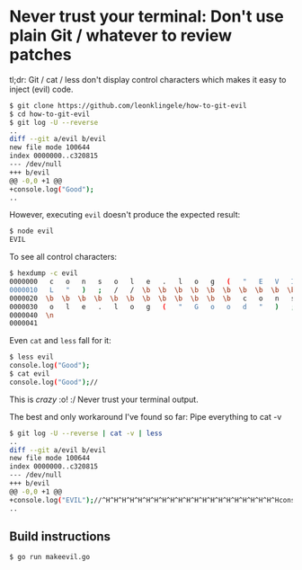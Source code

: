 # Never trust your terminal: Don't use plain Git / whatever to review patches

tl;dr: Git / cat / less don't display control characters which makes it
easy to inject (evil) code.

```bash
$ git clone https://github.com/leonklingele/how-to-git-evil
$ cd how-to-git-evil
$ git log -U --reverse
..
diff --git a/evil b/evil
new file mode 100644
index 0000000..c320815
--- /dev/null
+++ b/evil
@@ -0,0 +1 @@
+console.log("Good");
..
```

However, executing `evil` doesn't produce the expected result:

```bash
$ node evil
EVIL
```

To see all control characters:

```bash
$ hexdump -c evil
0000000   c   o   n   s   o   l   e   .   l   o   g   (   "   E   V   I
0000010   L   "   )   ;   /   /  \b  \b  \b  \b  \b  \b  \b  \b  \b  \b
0000020  \b  \b  \b  \b  \b  \b  \b  \b  \b  \b  \b  \b   c   o   n   s
0000030   o   l   e   .   l   o   g   (   "   G   o   o   d   "   )   ;
0000040  \n
0000041
```

Even `cat` and `less` fall for it:
```bash
$ less evil
console.log("Good");
$ cat evil
console.log("Good");//
```

This is _crazy_ :o! :/ Never trust your terminal output.

The best and only workaround I've found so far: Pipe everything to cat -v
```bash
$ git log -U --reverse | cat -v | less
..
diff --git a/evil b/evil
new file mode 100644
index 0000000..c320815
--- /dev/null
+++ b/evil
@@ -0,0 +1 @@
+console.log("EVIL");//^H^H^H^H^H^H^H^H^H^H^H^H^H^H^H^H^H^H^H^H^H^Hconsole.log("Good");
..
```

## Build instructions

`$ go run makeevil.go`
